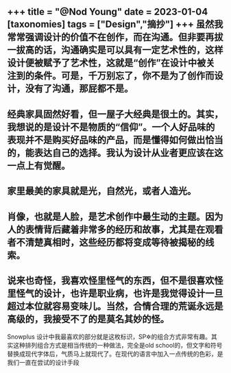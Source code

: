 +++
title = "@Nod Young"
date = 2023-01-04
[taxonomies]
tags = ["Design","摘抄"]
+++ 
虽然我常常强调设计的价值不在创作，而在沟通。但非要再拔一拔高的话，沟通确实是可以具有一定艺术性的，这样设计便被赋予了艺术性，这就是“创作”在设计中被关注到的条件。可是，千万别忘了，你不是为了创作而设计，没有了沟通，那屁都不是。
---
经典家具固然好看，但一屋子大经典是很土的。其实，我想说的是设计不是物质的“信仰”。一个人好品味的表现并不是购买好品味的产品，而是懂得如何做出恰当的，能表达自己的选择。我认为设计从业者更应该在这一点上有觉醒。
---
家里最美的家具就是光，自然光，或者人造光。
---
肖像，也就是人脸，是艺术创作中最生动的主题。因为人的表情背后藏着非常多的经历和故事，尤其是在观看者不清楚真相时，这些经历都将变成等待被揭秘的线索。
---
说来也奇怪，我喜欢怪里怪气的东西，但不是很喜欢怪里怪气的设计，也许是职业病，也许是我觉得设计一旦超过本位就容易变味儿。当然，合情合理的荒诞永远是高级的，我接受不了的是莫名其妙的怪。
---
Snowplus 设计中我最喜欢的部分就是这枚标识，SP✲的组合方式非常有趣。其实这种排列组合方式是相当传统的一种做法，完全是old school的，但文字和符号替换成现代字体后，气质马上就现代了。在现代的语言中加入一点传统的色彩，是我们一直在尝试的设计手段
<!-- more -->